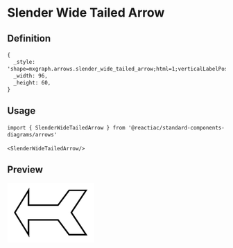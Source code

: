 # Slender Wide Tailed Arrow

## Definition

```
{
  _style: 'shape=mxgraph.arrows.slender_wide_tailed_arrow;html=1;verticalLabelPosition=bottom;verticalAlign=top;strokeWidth=2;strokeColor=#000000;',
  _width: 96,
  _height: 60,
}
```

## Usage

```
import { SlenderWideTailedArrow } from '@reactiac/standard-components-diagrams/arrows'

<SlenderWideTailedArrow/>
```

## Preview

<img src="./slender-wide-tailed-arrow.png" width="200"/>
